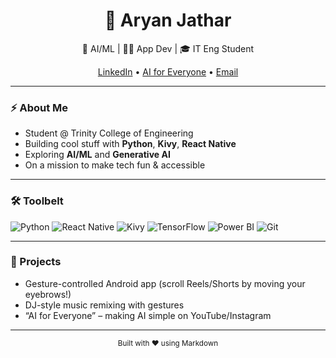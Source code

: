 <h1 align="center">👋 Aryan Jathar</h1>
<p align="center">
  🚀 AI/ML | 👨‍💻 App Dev | 🎓 IT Eng Student
</p>

<p align="center">
  <a href="https://www.linkedin.com/">LinkedIn</a> •
  <a href="https://www.instagram.com/">AI for Everyone</a> •
  <a href="mailto:your.email@example.com">Email</a>
</p>

---

### ⚡ About Me

- Student @ Trinity College of Engineering
- Building cool stuff with **Python**, **Kivy**, **React Native**
- Exploring **AI/ML** and **Generative AI**
- On a mission to make tech fun & accessible

---

### 🛠️ Toolbelt

![Python](https://img.shields.io/badge/-Python-3776AB?style=flat&logo=python&logoColor=white)
![React Native](https://img.shields.io/badge/-React%20Native-61DAFB?style=flat&logo=react&logoColor=white)
![Kivy](https://img.shields.io/badge/-Kivy-3776AB?style=flat)
![TensorFlow](https://img.shields.io/badge/-TensorFlow-FF6F00?style=flat&logo=tensorflow&logoColor=white)
![Power BI](https://img.shields.io/badge/-Power%20BI-F2C811?style=flat&logo=powerbi&logoColor=black)
![Git](https://img.shields.io/badge/-Git-F05032?style=flat&logo=git&logoColor=white)
<!-- Add or remove badges as you like! -->

---

### 🚧 Projects

- Gesture-controlled Android app (scroll Reels/Shorts by moving your eyebrows!)
- DJ-style music remixing with gestures
- “AI for Everyone” – making AI simple on YouTube/Instagram

---

<!--
🏆 Certifications (optional minimalist section)
- Infosys Springboard (AI)
- Cisco Networking Academy (Data Science)
- Great Learning (Power BI, Tableau)
- HackerRank (Python Basics)
-->

<p align="center"><sub>Built with ❤️ using Markdown</sub></p>
